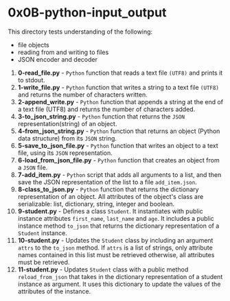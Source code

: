 # 0x0B-python-input_output
This directory tests understanding of the following:
- file objects
- reading from and writing to files
- JSON encoder and decoder
1. **0-read_file.py** - `Python` function that reads a text file `(UTF8)` and prints it to stdout.
2. **1-write_file.py** - `Python` function that writes a string to a text file `(UTF8)` and returns the number of characters written.
3. **2-append_write.py** - `Python` function that appends a string at the end of a text file (UTF8) and returns the number of characters added.
4. **3-to_json_string.py** - `Python` function that returns the `JSON` representation(string) of an object.
5. **4-from_json_string.py** - `Python` function that returns an object (Python data structure) from its `JSON` string.
6. **5-save_to_json_file.py** - `Python` function that writes an object to a text file, using its `JSON` representation.
7. **6-load_from_json_file.py** - `Python` function that creates an object from a `JSON` file.
8. **7-add_item.py** - `Python` script that adds all arguments to a list, and then save the JSON representation of the list to a file `add_item.json`.
9. **8-class_to_json.py** - `Python` function that returns the dictionary representation of an object. All attributes of the object's class are serializable: list, dictionary, string, integer and boolean.
10. **9-student.py** - Defines a class `Student`. It instantiates with public instance attributes `first_name`, `last_name` and `age`. It includes a public instance method `to_json` that returns the dictionary representation of a `Student` instance.
11. **10-student.py** - Updates the `Student` class by including an argument `attrs` to the `to_json` method. If `attrs` is a list of strings, only attribute names contained in this list must be retrieved otherwise, all attributes must be retrieved.
12. **11-student.py** - Updates `Student` class with a public method `reload_from_json` that takes in the dictionary representation of a student instance as argument. It uses this dictionary to update the values of the attributes of the instance.
